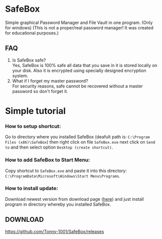 # SafeBox
Simple graphical Password Manager and File Vault in one program.
(Only for windows)
(This is not a proper/real password manager! It was created for educational purposes.)

## FAQ
1. Is SafeBox safe? </br>
  Yes, SafeBox is 100% safe all data that you save in it is stored locally on your disk. 
  Also it is encrypted using specially designed encryption system.
2. What if I forget my master password? </br>
  For security reasons, safe cannot be recovered without a master password so don't forget it.

# Simple tutorial
### How to setup shortcut:
Go to directory where you installed SafeBox (deafult path is: `C:\Program Files (x86)\SafeBox`)
then right click on file `SafeBox.exe` next click on `Send to` and then select option `Desktop (create shortcut)`.

### How to add SafeBox to Start Menu:
Copy shortcut to `SafeBox.exe` and paste it into this directory:</br>`C:\ProgramData\Microsoft\Windows\Start Menu\Programs`.

### How to install update:
Download newest version from download page ([here](https://github.com/Tonny-1001/SafeBox/releases)) and just install program in directory whereby you installed SafeBox.

## DOWNLOAD
https://github.com/Tonny-1001/SafeBox/releases
